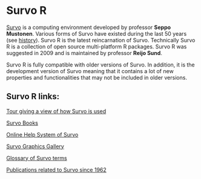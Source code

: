 # Survo R

[Survo](https://www.survo.fi/english/index.html) is a computing environment developed by professor **Seppo Mustonen**.
Various forms of Survo have existed during the last 50 years (see [history](https://www.survo.fi/presentation/index.html)). Survo R is the latest reincarnation of Survo.
Technically Survo R is a collection of open source multi-platform R packages. Survo R was suggested in 2009 and is
maintained by professor **Reijo Sund**.

Survo R is fully compatible with older versions of Survo. In addition, it is the development version of Survo meaning
that it contains a lot of new properties and functionalities that may not be included in older versions.

## Survo R links:
[Tour giving a view of how Survo is used](https://www.survo.fi/tour/index.html)

[Survo Books](https://www.survo.fi/books/index.html)

[Online Help System of Survo](https://www.survo.fi/help/index.html)

[Survo Graphics Gallery](https://www.survo.fi/gallery/index.html)

[Glossary of Survo terms](https://www.survo.fi/glossary/index.html)

[Publications related to Survo since 1962](https://www.survo.fi/publications/index.html)
